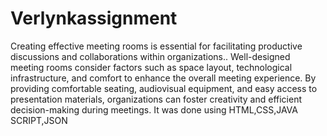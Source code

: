 # Verlynkassignment
Creating effective meeting rooms is essential for facilitating productive discussions and collaborations within organizations.. Well-designed meeting rooms consider factors such as space layout, technological infrastructure, and comfort to enhance the overall meeting experience. By providing comfortable seating, audiovisual equipment, and easy access to presentation materials, organizations can foster creativity and efficient decision-making during meetings. 
It was done using HTML,CSS,JAVA SCRIPT,JSON
